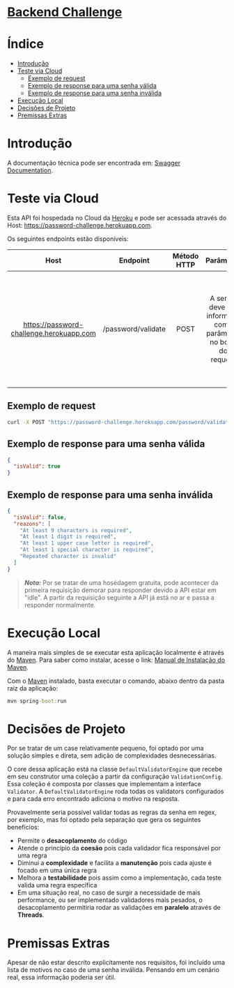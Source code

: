 [Backend Challenge](https://www.itau.com.br/)
===============================================

# Índice
- [Introdução](#introdução)
- [Teste via Cloud](#teste-via-cloud)
  - [Exemplo de request](#exemplo-de-request)
  - [Exemplo de response para uma senha válida](#exemplo-de-response-para-uma-senha-válida)
  - [Exemplo de response para uma senha inválida](#exemplo-de-response-para-uma-senha-inválida)
- [Execução Local](#execução-local)
- [Decisões de Projeto](#decisões-de-projeto)
- [Premissas Extras](#premissas-extras)

# Introdução

A documentação técnica pode ser encontrada em: [Swagger Documentation](https://password-challenge.herokuapp.com/swagger-ui/).

# Teste via Cloud

Esta API foi hospedada no Cloud da [Heroku](https://www.heroku.com/) e pode ser acessada através do Host: https://password-challenge.herokuapp.com.

Os seguintes endpoints estão disponíveis:

Host | Endpoint | Método HTTP | Parâmetro | Ação
:--: | :--: | :--: | :--: | :--:
https://password-challenge.herokuapp.com | /password/validate | POST | A senha deve ser informada como parâmetro no body do request | Retorna se a senha informada é válida ou não. Se não for válida, informa também, uma lista de motivos

## Exemplo de request

```cmd
curl -X POST "https://password-challenge.herokuapp.com/password/validate" -H "accept: */*" -H "Content-Type: application/json" -d "aaaa"
```

## Exemplo de response para uma senha válida

```json
{
  "isValid": true
}
```

## Exemplo de response para uma senha inválida

```json
{
  "isValid": false,
  "reazons": [
    "At least 9 characters is required",
    "At least 1 digit is required",
    "At least 1 upper case letter is required",
    "At least 1 special character is required",
    "Repeated character is invalid"
  ]
}
```

> **_Nota:_**  Por se tratar de uma hosédagem gratuita, pode acontecer da primeira requisição demorar para responder devido a API estar em "idle". A partir da requisição seguinte a API já está no ar e passa a responder normalmente.

# Execução Local

A maneira mais simples de se executar esta aplicação localmente é através do [Maven](https://maven.apache.org). Para saber como instalar, acesse o link: [Manual de Instalação do Maven](https://maven.apache.org/install).

Com o [Maven](https://password-challenge.herokuapp.com/swagger-ui/) instalado, basta executar o comando, abaixo dentro da pasta raiz da aplicação:

```cmd
mvn spring-boot:run
```

# Decisões de Projeto

Por se tratar de um case relativamente pequeno, foi optado por uma solução simples e direta, sem adição de complexidades desnecessárias.

O core dessa aplicação está na classe `DefaultValidatorEngine` que recebe em seu construtor uma coleção a partir da configuração `ValidationConfig`. Essa coleção é composta por classes que implementam a interface `Validator`. A `DefaultValidatorEngine` roda todas os validators configurados e para cada erro encontrado adiciona o motivo na resposta.

Provavelmente seria possível validar todas as regras da senha em regex, por exemplo, mas foi optado pela separação que gera os seguintes benefícios:
- Permite o **desacoplamento** do código
- Atende o princípio da **coesão** pois cada validador fica responsável por uma regra
- Diminui a **complexidade** e facilita a **manutenção** pois cada ajuste é focado em uma única regra
- Melhora a **testabilidade** pois assim como a implementação, cada teste valida uma regra específica
- Em uma situação real, no caso de surgir a necessidade de mais performance, ou ser implementado validadores mais pesados, o desacoplamento permitiria rodar as validações em **paralelo** através de **Threads**.

# Premissas Extras

Apesar de não estar descrito explicitamente nos requisitos, foi incluído uma lista de motivos no caso de uma senha inválida. Pensando em um cenário real, essa informação poderia ser útil.
